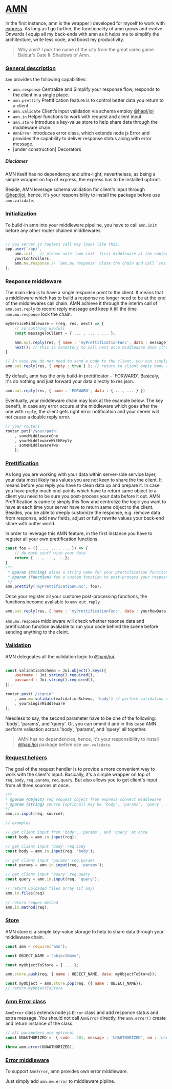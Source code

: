 # [AMN](#amn)

In the first instance, amn is the wrapper I developed for myself to work with [express](https://expressjs.com/). As long as I go further, the functionality of amn grows and evolve. Onwards I equip all my back-ends with amn as it helps me to simplify the architecture, write less code, and boost my productivity.

> Why amn? I pick the name of the city from the great video game Baldur's Gate II: Shadows of Amn.

### [General description](#general-description)
`Amn` provides the following capabilities:
- `amn.response` Centralize and Simplify your response flow, responds to the client in a single place.
- `amn.prettify` Prettification feature is to control better data you return to a client.
- `amn.validate` Client’s input validation via schema employ [@hapi/joi](https://hapi.dev/)
- `amn.in` Helper functions to work with request and client input.
- `amn.store` Introduce a key-value store to help share data through the middleware chain.
- `AmnError` introduces error class, which extends node js Error and provides the capability to deliver response status along with error message.
- [under construction] Decorators


##### Disclamer

AMN itself has no dependency and ultra-light; nevertheless, as being a simple wrapper on top of express, the express has to be installed upfront.

Beside, AMN leverage schema validation for client's input through [@hapi/joi](https://hapi.dev/), hence, it's your responsibility to install the package before use `amn.validate`.

### Initialization

To build-in amn into your middleware pipeline, you have to call `amn.init` before any other router chained middlewares.
```javascript

// you server.js routers call may looks like this.
app.user('/api', 
    amn.init,  // please note `amn init` first middleware at the router middlewares pipeline
    yourControllers, 
    amn.mw.response // `amn.mw.response` close the chain and call `res.json(...) 
);
```

### Response middleware

The main idea is to have a single response point to the client. It means that a middleware which has to build a response no longer need to be at the end of the middlewares call chain. 
AMN achieve it through the interim call of `amn.out.reply` to record reply message and keep it till the time `amn.mw.response` lock the chain.

```javascript 
myServiceMiddleware = (req, res, next) => {
    // so somthing usefull 
    const messageToClient = { ... , ... , ... };

    amn.out.reply(res, { name : 'myPrettificationFunc', data : messageToClient} ); // amn.out.reply store data and alias for prettification
    next(); // this is mandatory to call next once middleware done it's job
}

// In case you do not need to send a body to the client, you can simply call amn.out.reply wity empty - true
amn.out.reply(res, { empty : true } ); // return to client empty body and status 201
```

By default, amn has the only build-in prettificator - 'FORWARD'.
Basicaly, it's do nothing and just forward your data directly to res.json.

```javascript
amn.out.reply(res, { name : 'FORWARD', data : { ..., ... } })
```

Eventually, your middleware chain may look at the example below. 
The key benefit, in case any error occurs at the middleware which goes after the one with `reply`, the client gets right error notification and your server will not cause a double reply error.

```javascript
// your routers 
router.put('/your/path' 
    , someMiddlewareOne
    , yourMiddlewareWithReply
    , someMiddlewareTwo
    );
```

### [Prettification](#amn-prettification)

As long you are working with your data within server-side service layer, your data most likely has values you are not keen to share the the client. 
It means before you reply you have to clean data up and prepare it. In case you have pretty much end-points which have to return same object to a client you need to be sure you post-process your data before it out.
AMN Preffification is came to simply this flow and centrolize the logic you want to have at each time your server have to return same object to the client. 
Besides, you be able to deeply customize the response, e.g. remove data from response, add new fields, adjust or fully rewrite values your back-end share with outter world.

In order to leverage this AMN feature, in the first instance you have to register all your own prettification functions. 

```javascript 
const foo = ({ ..., ..., ... }) => {
    // do much stuff with your data
    return { ..., ..., ...};
}
/**
 * @param {String} alias a string name for your prettification function.
 * @param {Function} foo a custom function to post-process your resposnce data
 */
amn.prettify('myPrettificationFunc', foo); 
```

Once your register all your custome post-processing functions, the functions become avaliable to `amn.out.reply`

```javascript 
amn.out.reply(res, { name : 'myPrettificationFunc', data : yourRowData } ); // amn.out.reply store data and alias for prettification
```

`amn.mw.response` middleware will check whether resonse data and pretification function avaliable to run your code behind the scene before sending anything to the cleint.

### [Validation](#amn-validation)

AMN delegeates all the validation logic to [@hapi/joi](https://hapi.dev/).

```javascript 

const validationSchema = Joi.object().keys({
    username : Joi.string().required(),
    password : Joi.string().required(),
});

router.post('/signin'
    , amn.mw.validate(validationSchema, 'body') // perform validatino only fot 'body'
    , yourSinginMiddleware
);
```

Needless to say, the second parameter have to be one of the following: 'body', 'params', and 'query'. Or, you can ommit it and in this case AMN perform valisation across 'body', 'params', and 'query' all together.

> AMN has no dependencies, hence, it's your responsibility to install [@hapi/joi](https://hapi.dev/) package before use `amn.validate`.

### [Request helpers](#amn-request-helpers)

The goal of the request handler is to provide a more convenient way to work with the client's input. Basically, it's a simple wrapper on top of `req.body`, `req.params`, `req.query`. But also allows you to get client's input from all three sources at once.

```javascript
/**
* @param {Object} req request object from express connect middleware
* @param {String} source [optional] may be 'body', 'params', 'query', if ommited set all thogether.
*/
amn.in.input(req, source);
```

```javascript
// examples 

// get client input from 'body', 'params', and 'query' at once
const body = amn.in.input(req);

// get client input 'body' req.body
const body = amn.in.input(req, 'body');

// get client input 'params' req.params
const params = amn.in.input(req, 'params');

// get client input 'query' req.query
const query = amn.in.input(req, 'query');
```

```javascript
// return uploaded files array (if any)
amn.in.files(req)
```

```javascript
// return reques method
amn.in.method(req);
```

### [Store](#amn-store)

AMN store is a simple key-value storage to help to share data through your middleware chain.

```javascript
const amn = require('amn');

const OBJECT_NAME = 'objectName';

const myObjectToStore = { ... };

amn.store.push(req, { name : OBJECT_NAME, data: myObjectToStore});

const myObject = amn.store.pop(req, {{ name : OBJECT_NAME});
// return myObjectToStore
```

### [Amn Error class](#amn-error-class)

`AmnError` class extends node js `Error` class and add responce status and extra message. 
You should not call `AmnError` directly, the `amn.error()` create and return instance of the class.

```javascript
// all parameters are optional
const UNAUTHORIZED =  { code : 401, message : 'UNAUTHORIZED', em : 'user is not authorized' };

throw amn.error(UNAUTHORIZED);
```

### [Error middleware](#amn-error-handler)
To support `AmnError`, amn provides own error middleware.

Just simply add `amn.mw.error` to middleware pipline.

